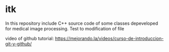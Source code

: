itk
===

In this repository include C++ source code of some classes depeveloped for medical image processing.
Test to modification of file

video of github tutorial: 
https://mejorando.la/videos/curso-de-introduccion-git-y-github/
